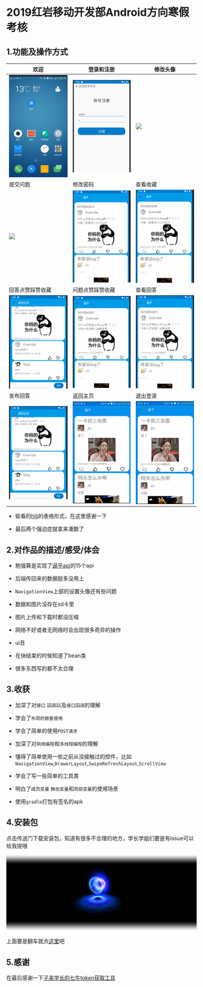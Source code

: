 # 2019红岩移动开发部Android方向寒假考核

## 1.功能及操作方式

|欢迎|登录和注册|修改头像|
|---|---|---|
|<img src="gif/welcome.gif" with="220">|<img src="gif/registerAndLogin.gif" with="220">|<img src="gif/changeAvatar.gif" with="220">|
|提交问题|修改密码|查看收藏|
|<img src="gif/quiz.gif" with="220">|<img src="gif/changePassword.gif" with="220">|<img src="gif/seeFavorite.gif" with="220">|
|回答点赞踩赞收藏|问题点赞踩赞收藏|查看回答|
|<img src="gif/answerExcitingAndNaive.gif" with="220">|<img src="gif/excitingAndNaiveAndFavorite.gif" with="220">|<img src="gif/answerList.gif" with="220">|
|发布回答|返回主页|退出登录|
|<img src="gif/answer.gif" with="220">|<img src="gif/backToMain.gif" with="220">|<img src="gif/exit.gif" with="220">|

- 偷看的[hljj](https://github.com/Override0330)的表格形式，在这里感谢一下

- 最后两个强迫症就拿来凑数了 

## 2.对作品的描述/感受/体会

* 勉强算是实现了[逼乎api](https://github.com/jay68/bihu_web/wiki/逼乎API文档)的15个api

* 后端传回来的数据挺多没用上

* `NavigationView`上部的设置头像还有些问题

* 数据和图片没存在sd卡里

* 图片上传和下载时都没压缩

* 网络不好或者无网络时会出现很多奇异的操作

* ui丑

* 在快结束的时候知道了bean类

* 很多东西写的都不太合理

## 3.收获

* 加深了对`接口` `回调`以及`接口回调`的理解

* 学会了`布局的嵌套使用`

* 学会了简单的使用`POST请求`

* 加深了对`网络编程`和`多线程编程`的理解

* 懂得了简单使用一些之前从没接触过的控件，比如`NavigationView`,`DrawerLayout`,`SwipeRefreshLayout`,`ScrollView`

* 学会了写一些简单的工具类

* 明白了`成员变量` `静态变量`和`局部变量`的使用场景

* 使用`gradle`打包有签名的apk

## 4.安装包

点击传送门下载安装包，知道有很多不合理的地方，学长学姐们要是有issue可以给我提哦

[<img src="gif/portal.gif">](https://github.com/JAEFORIGHT/AndroidWinterVacationAssessment/release/BiHu_release_JAEFORIGHT.apk)

上面要是翻车就点[这里](https://github.com/JAEFORIGHT/AndroidWinterVacationAssessment/release/BiHu_release_JAEFORIGHT.apk)吧

## 5.感谢

在最后感谢一下[子来学长的七牛token获取工具](https://github.com/Zzzia/qiniuToken)

